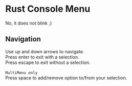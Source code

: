 # Rust Console Menu

No, it does not blink ;)

## Navigation
Use up and down arrows to navigate.<br>
Press enter to exit with a selection.<br>
Press escape to exit without a selection.<br><br>
```MultiMenu only```<br>
Press space to add/remove option to/from your selection.<br>